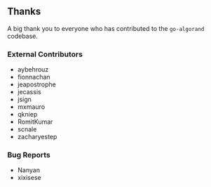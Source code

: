 
## Thanks

A big thank you to everyone who has contributed to the `go-algorand` codebase.

### External Contributors
- aybehrouz
- fionnachan
- jeapostrophe
- jecassis
- jsign
- mxmauro
- qkniep
- RomitKumar
- scnale
- zacharyestep

### Bug Reports
- Nanyan
- xixisese
